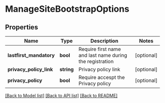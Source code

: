 # ManageSiteBootstrapOptions

## Properties
Name | Type | Description | Notes
------------ | ------------- | ------------- | -------------
**lastfirst_mandatory** | **bool** | Require first name and last name during the registration | [optional] 
**privacy_policy_link** | **string** | Privacy policy link | [optional] 
**privacy_policy** | **bool** | Require accespt the Privacy policy | [optional] 

[[Back to Model list]](../README.md#documentation-for-models) [[Back to API list]](../README.md#documentation-for-api-endpoints) [[Back to README]](../README.md)


